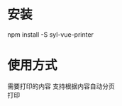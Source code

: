# 安装 
   npm install -S syl-vue-printer
# 使用方式
  <v-print :doPrint.sync="print">
    <div>需要打印的内容  支持根据内容自动分页</div>
  </v-print>
  <el-button @click="print=true">打印</el-button>